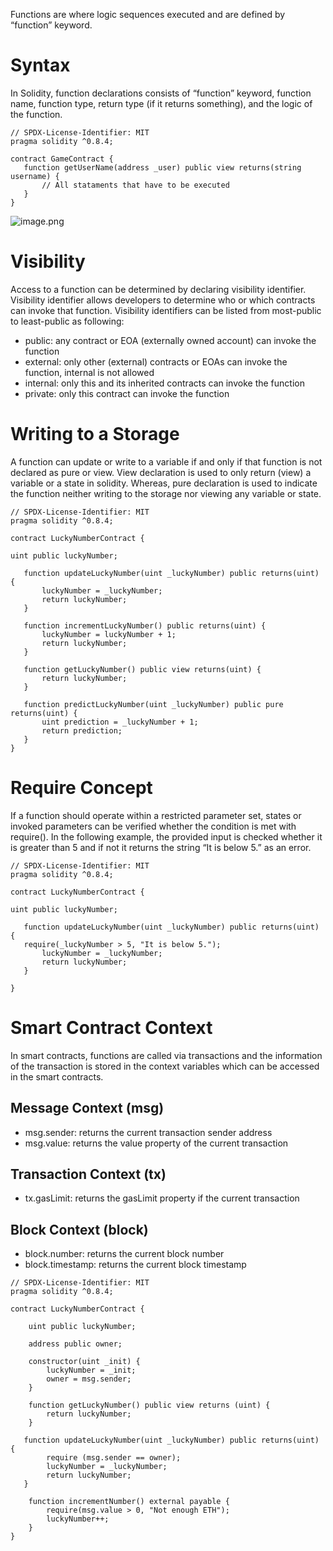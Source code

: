 Functions are where logic sequences executed and are defined by “function” keyword.

# Syntax

In Solidity, function declarations consists of “function” keyword, function name, function type, return type (if it returns something), and the logic of the function.

```solidity
// SPDX-License-Identifier: MIT
pragma solidity ^0.8.4;

contract GameContract {
   function getUserName(address _user) public view returns(string username) {
	   // All stataments that have to be executed
   }
}
```

![image.png](https://prod-files-secure.s3.us-west-2.amazonaws.com/2572e903-b68a-44d1-9c24-44473bb1f7dd/baec9dbb-86c5-446d-813d-9819d3c8d751/image.png)

# Visibility

Access to a function can be determined by declaring visibility identifier. Visibility identifier allows developers to determine who or which contracts can invoke that function. Visibility identifiers can be listed from most-public to least-public as following:

- public: any contract or EOA (externally owned account) can invoke the function
- external: only other (external) contracts or EOAs can invoke the function, internal is not allowed
- internal: only this and its inherited contracts can invoke the function
- private: only this contract can invoke the function

# Writing to a Storage

A function can update or write to a variable if and only if that function is not declared as pure or view. View declaration is used to only return (view) a variable or a state in solidity. Whereas, pure declaration is used to indicate the function neither writing to the storage nor viewing any variable or state.

```solidity
// SPDX-License-Identifier: MIT
pragma solidity ^0.8.4;

contract LuckyNumberContract {

uint public luckyNumber;

   function updateLuckyNumber(uint _luckyNumber) public returns(uint) {
	   luckyNumber = _luckyNumber;
       return luckyNumber;
   }

   function incrementLuckyNumber() public returns(uint) {
	   luckyNumber = luckyNumber + 1;
       return luckyNumber;
   }

   function getLuckyNumber() public view returns(uint) {
	   return luckyNumber;
   }

   function predictLuckyNumber(uint _luckyNumber) public pure returns(uint) {
	   uint prediction = _luckyNumber + 1;
	   return prediction;
   }
}
```

# Require Concept

If a function should operate within a restricted parameter set, states or invoked parameters can be verified whether the condition is met with require(). In the following example, the provided input is checked whether it is greater than 5 and if not it returns the string “It is below 5.” as an error.

```solidity
// SPDX-License-Identifier: MIT
pragma solidity ^0.8.4;

contract LuckyNumberContract {

uint public luckyNumber;

   function updateLuckyNumber(uint _luckyNumber) public returns(uint) {
   require(_luckyNumber > 5, "It is below 5.");
	   luckyNumber = _luckyNumber;
       return luckyNumber;
   }

}
```

# Smart Contract Context

In smart contracts, functions are called via transactions and the information of the transaction is stored in the context variables which can be accessed in the smart contracts.

## Message Context (msg)

- msg.sender: returns the current transaction sender address
- msg.value: returns the value property of the current transaction

## Transaction Context (tx)

- tx.gasLimit: returns the gasLimit property if the current transaction

## Block Context (block)

- block.number: returns the current block number
- block.timestamp: returns the current block timestamp

```solidity
// SPDX-License-Identifier: MIT
pragma solidity ^0.8.4;

contract LuckyNumberContract {

    uint public luckyNumber;

    address public owner;

    constructor(uint _init) {
        luckyNumber = _init;
        owner = msg.sender;
    }

    function getLuckyNumber() public view returns (uint) {
        return luckyNumber;
    }

   function updateLuckyNumber(uint _luckyNumber) public returns(uint) {
        require (msg.sender == owner);
	    luckyNumber = _luckyNumber;
        return luckyNumber;
   }

    function incrementNumber() external payable {
        require(msg.value > 0, "Not enough ETH");
        luckyNumber++;
    }
}
```
